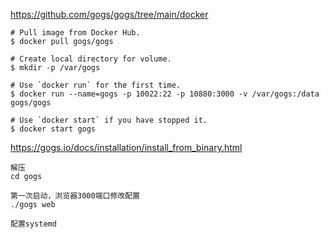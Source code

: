 https://github.com/gogs/gogs/tree/main/docker

```
# Pull image from Docker Hub.
$ docker pull gogs/gogs

# Create local directory for volume.
$ mkdir -p /var/gogs

# Use `docker run` for the first time.
$ docker run --name=gogs -p 10022:22 -p 10880:3000 -v /var/gogs:/data gogs/gogs

# Use `docker start` if you have stopped it.
$ docker start gogs
```

https://gogs.io/docs/installation/install_from_binary.html

```
解压
cd gogs

第一次启动，浏览器3000端口修改配置
./gogs web 

配置systemd
```

